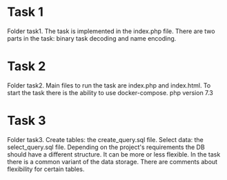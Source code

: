 # Task 1

Folder task1.
The task is implemented in the index.php file.
There are two parts in the task: binary task decoding and name encoding.

# Task 2

Folder task2.
Main files to run the task are index.php and index.html.
To start the task there is the ability to use docker-compose.
php version 7.3

# Task 3

Folder task3.
Create tables: the create_query.sql file.
Select data: the select_query.sql file.
Depending on the project's requirements the DB should have a different structure. It can be more or less flexible. In the task there is a common variant of the data storage. There are comments about flexibility for certain tables.
